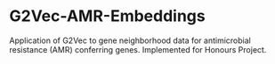 # G2Vec-AMR-Embeddings
Application of G2Vec to gene neighborhood data for antimicrobial resistance (AMR) conferring genes. Implemented for Honours Project. 
